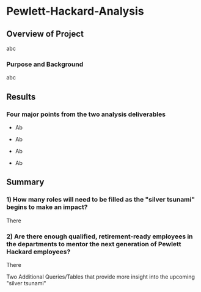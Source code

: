 # Pewlett-Hackard-Analysis



## Overview of Project
abc

### Purpose and Background
abc


## Results

### Four major points from the two analysis deliverables 

* Ab

* Ab

* Ab

* Ab


## Summary

### 1) How many roles will need to be filled as the "silver tsunami" begins to make an impact? 

There

### 2) Are there enough qualified, retirement-ready employees in the departments to mentor the next generation of Pewlett Hackard employees? 

There 

Two Additional Queries/Tables that provide more insight into the upcoming "silver tsunami" 
